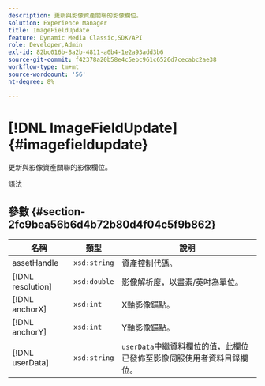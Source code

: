 ```yaml
---
description: 更新與影像資產關聯的影像欄位。
solution: Experience Manager
title: ImageFieldUpdate
feature: Dynamic Media Classic,SDK/API
role: Developer,Admin
exl-id: 82bc016b-8a2b-4811-a0b4-1e2a93add3b6
source-git-commit: f42378a20b58e4c5ebc961c6526d7cecabc2ae38
workflow-type: tm+mt
source-wordcount: '56'
ht-degree: 8%

---
```


# [!DNL ImageFieldUpdate]{#imagefieldupdate}

更新與影像資產關聯的影像欄位。

語法

## 參數 {#section-2fc9bea56b6d4b72b80d4f04c5f9b862}

| 名稱 | 類型 | 說明 |
|---|---|---|
| assetHandle | `xsd:string` | 資產控制代碼。 |
| [!DNL resolution] | `xsd:double` | 影像解析度，以畫素/英吋為單位。 |
| [!DNL anchorX] | `xsd:int` | X軸影像錨點。 |
| [!DNL anchorY] | `xsd:int` | Y軸影像錨點。 |
| [!DNL userData] | `xsd:string` | `userData`中繼資料欄位的值，此欄位已發佈至影像伺服使用者資料目錄欄位。 |
